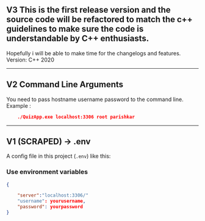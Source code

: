 ## V3  This is the first release version and the source code will be refactored to match the c++ guidelines to make sure the code is understandable by C++ enthusiasts. 

Hopefully i will be able to make time for the changelogs and features.
Version:  C++ 2020


___________________________________________________________________________________________


## V2  Command Line Arguments  

You need to pass hostname username password to the command line. 
Example  :

```json
    ./QuizApp.exe localhost:3306 root parishkar
```

___________________________________________________________________________________________



## V1 (SCRAPED) -> .env  

A config file in this project (`.env`) like this:

### Use environment variables

```json
{

    "server":"localhost:3306/"
    "username": yourusername,
    "password": yourpassword
}
```




